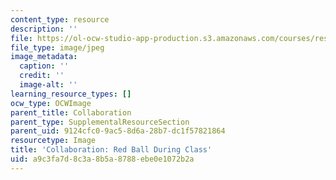 ```yaml
---
content_type: resource
description: ''
file: https://ol-ocw-studio-app-production.s3.amazonaws.com/courses/res-3-002-collaborative-design-and-creative-expression-with-arduino-microcontrollers-january-iap-2017/a9c3fa7d8c3a8b5a8788ebe0e1072b2a_CollaborationRedBall.jpg
file_type: image/jpeg
image_metadata:
  caption: ''
  credit: ''
  image-alt: ''
learning_resource_types: []
ocw_type: OCWImage
parent_title: Collaboration
parent_type: SupplementalResourceSection
parent_uid: 9124cfc0-9ac5-8d6a-28b7-dc1f57821864
resourcetype: Image
title: 'Collaboration: Red Ball During Class'
uid: a9c3fa7d-8c3a-8b5a-8788-ebe0e1072b2a
---
```

